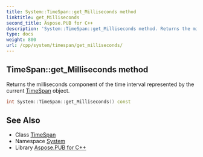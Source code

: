 ```yaml
---
title: System::TimeSpan::get_Milliseconds method
linktitle: get_Milliseconds
second_title: Aspose.PUB for C++
description: 'System::TimeSpan::get_Milliseconds method. Returns the milliseconds component of the time interval represented by the current TimeSpan object in C++.'
type: docs
weight: 800
url: /cpp/system/timespan/get_milliseconds/
---
```

## TimeSpan::get_Milliseconds method


Returns the milliseconds component of the time interval represented by the current [TimeSpan](../) object.

```cpp
int System::TimeSpan::get_Milliseconds() const
```

## See Also

* Class [TimeSpan](../)
* Namespace [System](../../)
* Library [Aspose.PUB for C++](../../../)
